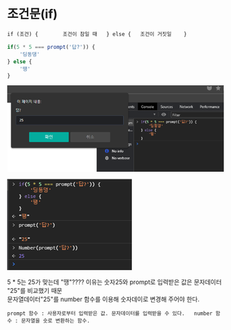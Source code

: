# 조건문\(if\)

`if (조건) {       
 조건이 참일 때  
} else {  
 조건이 거짓일   
}`

```javascript
if(5 * 5 === prompt('답?')) {
    '딩동댕'
} else {
    '땡'
} 
```

![](../.gitbook/assets/image%20%281%29.png)

![](../.gitbook/assets/image%20%286%29.png)

5 \* 5는 25가 맞는데 "땡"???? 이유는 숫자25와 prompt로 입력받은 값은 문자데이터 "25"를 비교했기 때문  
문자열데이터"25"를 number 함수를 이용해 숫자데이로 변경해 주어야 한다.

`prompt 함수 : 사용자로부터 입력받은 값. 문자데이터를 입력받을 수 있다.  
number 함수 : 문자열을 숫로 변환하는 함수.`

